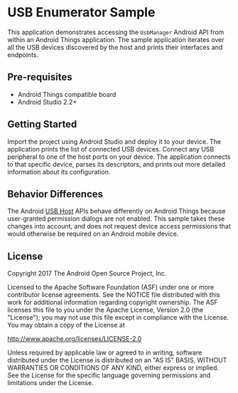 # USB Enumerator Sample

This application demonstrates accessing the `UsbManager` Android API from within
an Android Things application. The sample application iterates over all the
USB devices discovered by the host and prints their interfaces and endpoints.

## Pre-requisites

- Android Things compatible board
- Android Studio 2.2+

## Getting Started

Import the project using Android Studio and deploy it to your device. The
application prints the list of connected USB devices. Connect any USB peripheral
to one of the host ports on your device. The application connects to that
specific device, parses its descriptors, and prints out more detailed information
about its configuration.

## Behavior Differences

The Android [USB Host](https://developer.android.com/guide/topics/connectivity/usb/host.html)
APIs behave differently on Android Things because user-granted permission dialogs
are not enabled. This sample takes these changes into account, and does not
request device access permissions that would otherwise be required on an Android
mobile device.

## License

Copyright 2017 The Android Open Source Project, Inc.

Licensed to the Apache Software Foundation (ASF) under one or more contributor
license agreements.  See the NOTICE file distributed with this work for
additional information regarding copyright ownership.  The ASF licenses this
file to you under the Apache License, Version 2.0 (the "License"); you may not
use this file except in compliance with the License.  You may obtain a copy of
the License at

  http://www.apache.org/licenses/LICENSE-2.0

Unless required by applicable law or agreed to in writing, software
distributed under the License is distributed on an "AS IS" BASIS, WITHOUT
WARRANTIES OR CONDITIONS OF ANY KIND, either express or implied.  See the
License for the specific language governing permissions and limitations under
the License.
